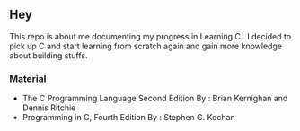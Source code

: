 ## Hey
This repo is about me documenting my progress in Learning C .
I decided to pick up C and start learning from scratch again and gain more knowledge about building stuffs.

### Material
<ul>
  <li>The C Programming Language Second Edition By : Brian Kernighan and Dennis Ritchie</li>
  <li>Programming in C, Fourth Edition By : Stephen G. Kochan</li>
</li>
